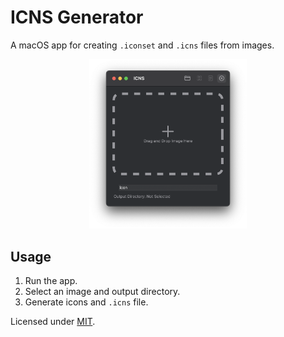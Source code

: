 # ICNS Generator

A macOS app for creating `.iconset` and `.icns` files from images. 

<p align="center">
  <img src="screenshots/screenshot2.png" alt="App Screenshot" width="50%"/>
</p>

## Usage

1. Run the app.
2. Select an image and output directory.
3. Generate icons and `.icns` file.

Licensed under [MIT](https://choosealicense.com/licenses/mit/).

